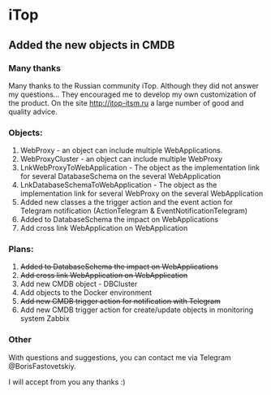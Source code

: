 # iTop
## Added the new objects in CMDB

### Many thanks

Many thanks to the Russian community iTop. Although they did not answer my questions... They encouraged me to develop my own customization of the product. On the site http://itop-itsm.ru a large number of good and quality advice.

### Objects:

1. WebProxy - an object can include multiple WebApplications.
2. WebProxyCluster - an object can include multiple WebProxy
3. LnkWebProxyToWebApplication - The object as the implementation link for several DatabaseSchema on the several WebApplication
4. LnkDatabaseSchemaToWebApplication - The object as the implementation link for several WebProxy on the several WebApplication
5. Added new classes a the trigger action and the event action for Telegram notification (ActionTelegram & EventNotificationTelegram)
6. Added to DatabaseSchema the impact on WebApplications 
7. Add cross link WebApplication on WebApplication

### Plans:

1. ~~Added to DatabaseSchema the impact on WebApplications~~
2. ~~Add cross link WebApplication on WebApplication~~
3. Add new CMDB object - DBCluster
4. Add objects to the Docker environment
5. ~~Add new CMDB trigger action for notification with Telegram~~
6. Add new CMDB trigger action for create/update objects in monitoring system Zabbix

### Other

With questions and suggestions, you can contact me via Telegram @BorisFastovetskiy.

I will accept from you any thanks :)